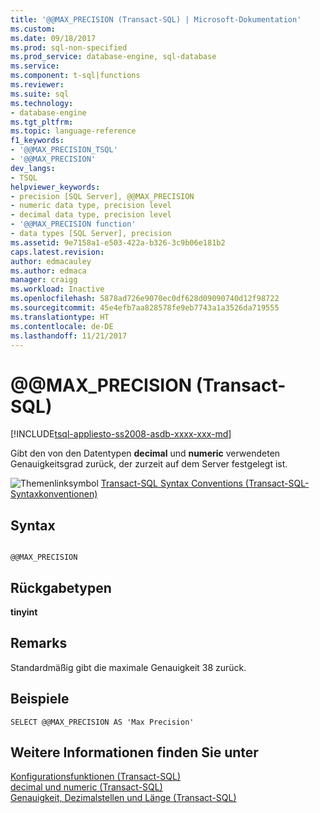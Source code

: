 ```yaml
---
title: '@@MAX_PRECISION (Transact-SQL) | Microsoft-Dokumentation'
ms.custom: 
ms.date: 09/18/2017
ms.prod: sql-non-specified
ms.prod_service: database-engine, sql-database
ms.service: 
ms.component: t-sql|functions
ms.reviewer: 
ms.suite: sql
ms.technology:
- database-engine
ms.tgt_pltfrm: 
ms.topic: language-reference
f1_keywords:
- '@@MAX_PRECISION_TSQL'
- '@@MAX_PRECISION'
dev_langs:
- TSQL
helpviewer_keywords:
- precision [SQL Server], @@MAX_PRECISION
- numeric data type, precision level
- decimal data type, precision level
- '@@MAX_PRECISION function'
- data types [SQL Server], precision
ms.assetid: 9e7158a1-e503-422a-b326-3c9b06e181b2
caps.latest.revision: 
author: edmacauley
ms.author: edmaca
manager: craigg
ms.workload: Inactive
ms.openlocfilehash: 5878ad726e9070ec0df628d09090740d12f98722
ms.sourcegitcommit: 45e4efb7aa828578fe9eb7743a1a3526da719555
ms.translationtype: HT
ms.contentlocale: de-DE
ms.lasthandoff: 11/21/2017
---
```

# <a name="x40x40maxprecision-transact-sql"></a>&#x40;&#x40;MAX_PRECISION (Transact-SQL)
[!INCLUDE[tsql-appliesto-ss2008-asdb-xxxx-xxx-md](../../includes/tsql-appliesto-ss2008-asdb-xxxx-xxx-md.md)]

  Gibt den von den Datentypen **decimal** und **numeric** verwendeten Genauigkeitsgrad zurück, der zurzeit auf dem Server festgelegt ist.  
  
 ![Themenlinksymbol](../../database-engine/configure-windows/media/topic-link.gif "Topic link icon") [Transact-SQL Syntax Conventions (Transact-SQL-Syntaxkonventionen)](../../t-sql/language-elements/transact-sql-syntax-conventions-transact-sql.md)  
  
## <a name="syntax"></a>Syntax  
  
```  
  
@@MAX_PRECISION  
```  
  
## <a name="return-types"></a>Rückgabetypen  
 **tinyint**  
  
## <a name="remarks"></a>Remarks  
 Standardmäßig gibt die maximale Genauigkeit 38 zurück.  
  
## <a name="examples"></a>Beispiele  
  
```  
SELECT @@MAX_PRECISION AS 'Max Precision'  
```  
  
## <a name="see-also"></a>Weitere Informationen finden Sie unter  
 [Konfigurationsfunktionen (Transact-SQL)](../../t-sql/functions/configuration-functions-transact-sql.md)   
 [decimal und numeric &#40;Transact-SQL&#41;](../../t-sql/data-types/decimal-and-numeric-transact-sql.md)   
 [Genauigkeit, Dezimalstellen und Länge &#40;Transact-SQL&#41;](../../t-sql/data-types/precision-scale-and-length-transact-sql.md)  
  
  
